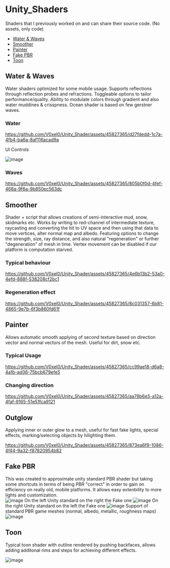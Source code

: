 # Unity_Shaders
 Shaders that I previously worked on and can share their source code. (No assets, only code)
 
- [Water & Waves](#water-&-waves)
- [Smoother](#smoother)
- [Painter](#painter)
- [Fake PBR](#fake-pbr)
- [Toon](#toon)
## Water & Waves
Water shaders optimized for some mobile usage. Supports reflections through reflection probes and refractions. Toggleable options to tailor performance/quality. Ability to modulate colors through gradient and also water muddines & crisspness. 
Ocean shader is based on few gerstner waves.
### Water


https://github.com/V0xel0/Unity_Shader/assets/45827365/d27fdedd-1c7a-4fb4-ba6a-8af116acad9a


UI Controls  

![image](https://github.com/V0xel0/Unity_Shader/assets/45827365/594a03c0-7a22-418a-8da5-dd802d0a678f)

### Waves

https://github.com/V0xel0/Unity_Shader/assets/45827365/805b0f0d-4fef-468a-9f6a-9b850ec563dc

## Smoother
Shader + script that allows creations of semi-interactive mud, snow, skidmarks etc. Works by writing to red-channel of intermediate texture, raycasting and converting the hit to UV space and then using that data to move vertices, alter normal map and albedo.
Featuring options to change the strength, size, ray distance, and also natural "regeneration" or further "degeneration" of mesh in time.
Vertex movement can be disabled if our platform is computation starved.

### Typical behaviour

https://github.com/V0xel0/Unity_Shader/assets/45827365/4e6b13b2-53a0-4efd-888f-538208cf2bc1

### Regeneration effect

https://github.com/V0xel0/Unity_Shader/assets/45827365/8c031357-6b81-4865-9e7b-6f3b860fd61f

## Painter
Allows automatic smooth applying of second texture based on direction vector and normal vectors of the mesh. Useful for dirt, snow etc.
### Typical Usage

https://github.com/V0xel0/Unity_Shader/assets/45827365/cc99ae18-d6a8-4a1b-ad36-75bcb679efe5

### Changing direction

https://github.com/V0xel0/Unity_Shader/assets/45827365/aa78b6e5-a12a-4faf-9165-51e51fca9121

## Outglow
Applying inner or outer glow to a mesh, useful for fast fake lights, special effects, marking/selecting objects by hilighting them.

https://github.com/V0xel0/Unity_Shader/assets/45827365/873ea6f9-1086-4f44-9a32-f87820954b82

## Fake PBR
This was created to approximate unity standard PBR shader but taking some shortcuts in terms of being PBR "correct" in order to gain on efficiency on really old, mobile platforms. It allows easy extenbility to more lights and customization.    
![image](https://github.com/V0xel0/Unity_Shader/assets/45827365/af75e45e-f28a-4e9b-ab4e-58d42a814146)
On the left Unity standard on the right the Fake one
![image](https://github.com/V0xel0/Unity_Shader/assets/45827365/7a5c6565-261f-4c15-a4f8-5b1dd234ae02)
On the right Unity standard on the left the Fake one
![image](https://github.com/V0xel0/Unity_Shader/assets/45827365/fadb962a-a119-40f1-925c-68ac11f8282d)
Support of standard PBR game meshes (normal, albedo, metallic, roughness maps)
![image](https://github.com/V0xel0/Unity_Shader/assets/45827365/701b17ff-21f8-4869-88c1-00fba3f34824)

## Toon
Typical toon shader with outline rendered by pushing backfaces, allows adding additonal rims and steps for achieving different effects.

![image](https://github.com/V0xel0/Unity_Shader/assets/45827365/69bca90e-5554-4eb6-bb09-d80f598ce3d9)


